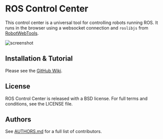 # ROS Control Center

This control center is a universal tool for controlling robots running ROS. It runs in the browser using a websocket connection and `roslibjs` from [RobotWebTools](http://robotwebtools.org).

![screenshot](https://raw.githubusercontent.com/gaug-cns/ros-control-center/master/images/screenshot.png)


## Installation & Tutorial

Please see the [GitHub Wiki](https://github.com/gaug-cns/ros-control-center/wiki).


## License

ROS Control Center is released with a BSD license. For full terms and conditions, see the LICENSE file.


## Authors

See [AUTHORS.md](https://github.com/gaug-cns/ros-control-center/blob/master/AUTHORS.md) for a full list of contributors.